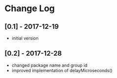 # Change Log

## [0.1] - 2017-12-19
- initial version
## [0.2] - 2017-12-28
- changed package name and group id
- improved implementation of delayMicroseconds()
